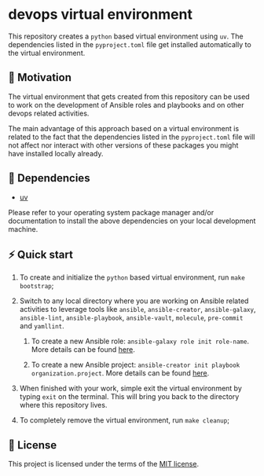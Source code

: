 # devops virtual environment

This repository creates a `python` based virtual environment using `uv`. The dependencies listed in the `pyproject.toml` file get installed automatically to the virtual environment.

## 🚀 Motivation

The virtual environment that gets created from this repository can be used to work on the development of Ansible roles and playbooks and on other devops related activities.

The main advantage of this approach based on a virtual environment is related to the fact that the dependencies listed in the `pyproject.toml` file will not affect nor interact with other versions of these packages you might have installed locally already.

## 🧰 Dependencies

- [uv][01]

Please refer to your operating system package manager and/or documentation to install the above dependencies on your local development machine.

## ⚡ Quick start

1. To create and initialize the `python` based virtual environment, run `make bootstrap`;

1. Switch to any local directory where you are working on Ansible related activities to leverage tools like `ansible`, `ansible-creator`, `ansible-galaxy`, `ansible-lint`, `ansible-playbook`, `ansible-vault`, `molecule`, `pre-commit` and `yamllint`.

   1. To create a new Ansible role: `ansible-galaxy role init role-name`. More details can be found [here][02].

   1. To create a new Ansible project: `ansible-creator init playbook organization.project`. More details can be found [here][03].

1. When finished with your work, simple exit the virtual environment by typing `exit` on the terminal. This will bring you back to the directory where this repository lives.

1. To completely remove the virtual environment, run `make cleanup`;

## 📝 License

This project is licensed under the terms of the [MIT license][04].

[01]: https://docs.astral.sh/uv/
[02]: https://www.redhat.com/sysadmin/developing-ansible-role
[03]: https://ansible.readthedocs.io/projects/creator/installing/#initialize-ansible-project
[04]: /LICENSE
